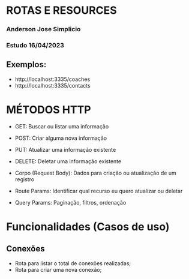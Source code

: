 # ROTAS E RESOURCES
### Anderson Jose Simplicio
### Estudo 16/04/2023
## Exemplos:

- http://localhost:3335/coaches
- http://localhost:3335/contacts

# MÉTODOS HTTP
- GET: Buscar ou listar uma informação
- POST: Criar alguma nova informação
- PUT: Atualizar uma informação existente
- DELETE: Deletar uma informação existente

- Corpo (Request Body): Dados para criação ou atualização de um registro
- Route Params: Identificar qual recurso eu quero atualizar ou deletar
- Query Params: Paginação, filtros, ordenação

# Funcionalidades (Casos de uso)

## Conexões

- Rota para listar o total de conexões realizadas;
- Rota para criar uma nova conexão;

